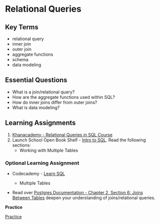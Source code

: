 # Relational Queries

## Key Terms

- relational query
- inner join
- outer join
- aggregate functions
- schema
- data modeling

## Essential Questions

- What is a join/relational query?
- How are the aggregate functions used within SQL?
- How do inner joins differ from outer joins?
- What is data modeling?

## Learning Assignments
1. [Khanacademy - Relational Queries in SQL Course](https://www.khanacademy.org/computing/computer-programming/sql/relational-queries-in-sql/a/splitting-data-into-related-tables)
2. Launch School Open Book Shelf - [Intro to SQL](https://launchschool.com/books/sql/read/table_relationships). Read the following sections:
     * Working with Multiple Tables

### Optional Learning Assignment
- Codecademy - [Learn SQL](https://www.codecademy.com/learn/learn-sql)
    * Multiple Tables
  
- Read over [Postgres Documentation - Chapter 2, Section 6: Joins Between Tables](https://www.postgresql.org/docs/8.3/tutorial-join.html) deepen your understanding of joins/relational queries.


**Practice**

 [Practice](./practice/) 
